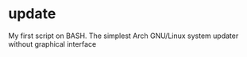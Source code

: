 # update
My first script on BASH. The simplest Arch GNU/Linux system updater without graphical interface
